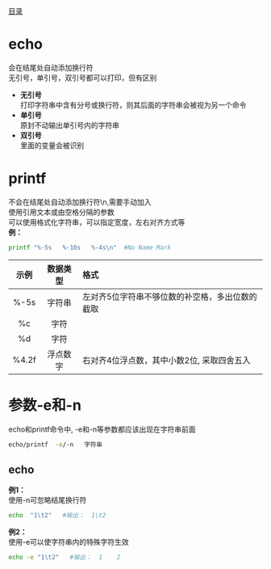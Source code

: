 [目录](../目录.md)

# echo #
会在结尾处自动添加换行符\
无引号，单引号，双引号都可以打印，但有区别
- **无引号**\
打印字符串中含有分号或换行符，则其后面的字符串会被视为另一个命令
- **单引号**\
原封不动输出单引号内的字符串
- **双引号**\
里面的变量会被识别

# printf #
不会在结尾处自动添加换行符\n,需要手动加入\
使用引用文本或由空格分隔的参数\
可以使用格式化字符串，可以指定宽度，左右对齐方式等\
**例：**
```bash
printf "%-5s   %-10s   %-4s\n"  #No Name Mark
```
| 示例 | 数据类型 | 格式 |
| :---: | :---: | :--- |
| %-5s | 字符串 | 左对齐5位字符串不够位数的补空格，多出位数的截取 |
| %c | 字符 |  | 
| %d | 字符 |  | 
| %4.2f | 浮点数字 | 右对齐4位浮点数，其中小数2位, 采取四舍五入|

# 参数-e和-n #
echo和printf命令中, -e和-n等参数都应该出现在字符串前面
```bash
echo/printf  -e/-n   字符串
```

## echo ##
**例1：**\
使用-n可忽略结尾换行符
```bash
echo  "1\t2"   #输出：  1\t2
```
**例2：**\
使用-e可以使字符串内的特殊字符生效
```bash
echo -e "1\t2"   #输出：  1    2
```
